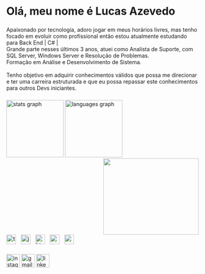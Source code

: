 <h1 align="left">Olá, meu nome é Lucas Azevedo</h1>

###

<p align="left">Apaixonado por tecnologia, adoro jogar em meus horários livres, mas tenho focado em evoluir como profissional então estou atualmente estudando para Back End  | C# |<br>Grande parte nesses últimos 3 anos, atuei como Analista de Suporte, com SQL Server, Windows Server e Resolução de Problemas.<br>Formação em Análise e Desenvolvimento de Sistema.<br><br>Tenho objetivo em adquirir conhecimentos válidos que possa me direcionar e ter uma carreira estruturada e que eu possa repassar este conhecimentos para outros Devs iniciantes.</p>



###

<div align="left">
  <img src="https://github-readme-stats.vercel.app/api?username=luczevz&hide_title=false&hide_rank=false&show_icons=true&include_all_commits=true&count_private=true&disable_animations=false&theme=radical&locale=en&hide_border=false" height="150" alt="stats graph"  />
  <img src="https://github-readme-stats.vercel.app/api/top-langs?username=luczevz&locale=pt-br&hide_title=false&layout=compact&card_width=320&langs_count=5&theme=radical&hide_border=false" height="150" alt="languages graph"  />
</div>

<img align="right" width="250" height="200" src="https://i.pinimg.com/originals/72/4b/77/724b77434958918e034210e8f95ad19d.gif">

###

<br clear="both">




<div align="left">
  <img src="https://cdn.simpleicons.org/typescript/3178C6" height="25" alt="typescript logo"  />
  <img width="5" />
  <img src="https://cdn.simpleicons.org/javascript/F7DF1E" height="25" alt="javascript logo"  />
  <img width="5" />
  <img src="https://cdn.simpleicons.org/html5/E34F26" height="25" alt="html5 logo"  />
  <img width="5" />
  <img src="https://skillicons.dev/icons?i=css" height="25" alt="css3 logo"  />
  <img width="5" />
  <img src="https://skillicons.dev/icons?i=cs" height="25" alt="csharp logo"  />
</div>

###

<div align="left">
  <img src="https://img.shields.io/static/v1?message=Instagram&logo=instagram&label=&color=E4405F&logoColor=white&labelColor=&style=for-the-badge" height="35" alt="instagram logo"  />
  <img src="https://img.shields.io/static/v1?message=Gmail&logo=gmail&label=&color=D14836&logoColor=white&labelColor=&style=for-the-badge" height="35" alt="gmail logo"  />
  <img src="https://img.shields.io/static/v1?message=LinkedIn&logo=linkedin&label=&color=0077B5&logoColor=white&labelColor=&style=for-the-badge" height="35" alt="linkedin logo"  />
</div>



